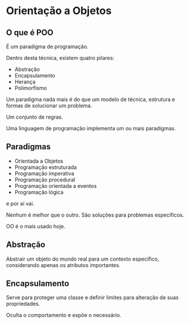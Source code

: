 # Orientação a Objetos

## O que é POO

É um paradigma de programação.

Dentro desta técnica, existem quatro pilares:

- Abstração
- Encapsulamento
- Herança
- Polimorfismo

Um paradigma nada mais é do que um modelo de técnica, estrutura e formas de solucionar um problema.

Um conjunto de regras.

Uma linguagem de programação implementa um ou mais paradigmas.

## Paradigmas

- Orientada a Objetos
- Programação estruturada
- Programação imperativa
- Programação procedural
- Programação orientada a eventos
- Programação lógica

e por aí vai.

Nenhum é melhor que o outro. São soluções para problemas específicos.

OO é o mais usado hoje.

## Abstração

Abstrair um objeto do mundo real para um contexto específico, considerando apenas os atributos importantes.

## Encapsulamento

Serve para proteger uma classe e definir limites para alteração de suas propriedades.

Oculta o comportamento e expõe o necessário.

